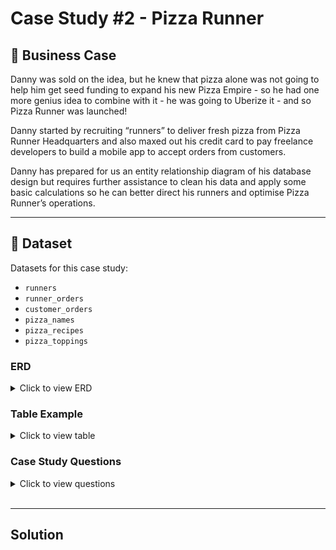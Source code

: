 # **Case Study #2 - Pizza Runner**

## 🍕 **Business Case**
Danny was sold on the idea, but he knew that pizza alone was not going to help him get seed funding to expand his new Pizza Empire - so he had one more genius idea to combine with it - he was going to Uberize it - and so Pizza Runner was launched!

Danny started by recruiting “runners” to deliver fresh pizza from Pizza Runner Headquarters and also maxed out his credit card to pay freelance developers to build a mobile app to accept orders from customers.

Danny has prepared for us an entity relationship diagram of his database design but requires further assistance to clean his data and apply some basic calculations so he can better direct his runners and optimise Pizza Runner’s operations.
<br>

---

## 🍕 **Dataset**
Datasets for this case study:
- `runners`
- `runner_orders`
- `customer_orders`
- `pizza_names`
- `pizza_recipes`
- `pizza_toppings`

### **ERD**

<details>
  <summary>Click to view ERD</summary>

<p align="center">
  <kbd> <img width="800" alt="Pizza Runner" src="https://user-images.githubusercontent.com/115857221/217608267-3308f1c6-ba94-497d-84b7-78797e1c7807.png"> </kbd> <br>
</p>

</details>

### **Table Example**

<details>
  <summary>Click to view table</summary>
<br>
    
**Table 1: `runners`** <br>
The runners table shows the registration_date for each new runner

 **runner_id** | **registration_date** 
:-------------:|:----------------------:
 1             | 2021-01-01             
 2             | 2021-01-03             
 3             | 2021-01-08             
 4             | 2021-01-15             
               
<br>

**Table 2: `customer_orders`** <br>
Customer pizza orders are captured in the customer_orders table with 1 row for each individual pizza that is part of the order.

The pizza_id relates to the type of pizza which was ordered whilst the exclusions are the ingredient_id values which should be removed from the pizza and the extras are the ingredient_id values which need to be added to the pizza.

Note that customers can order multiple pizzas in a single order with varying exclusions and extras values even if the pizza is the same type!

The exclusions and extras columns will need to be cleaned up before using them in your queries.

 **order_id** | **customer_id** | **pizza_id** | **exclusions** | **extras** | **order_time**      
:------------:|:---------------:|:------------:|:--------------:|:----------:|:--------------------:
 1            | 101             | 1            |                |            | 2021-01-01 18:05:02  
 2            | 101             | 1            |                |            | 2021-01-01 19:00:52  
 3            | 102             | 1            |                |            | 2021-01-02 23:51:23  
 3            | 102             | 2            |                | NaN        | 2021-01-02 23:51:23  
 4            | 103             | 1            | 4              |            | 2021-01-04 13:23:46  
 4            | 103             | 1            | 4              |            | 2021-01-04 13:23:46  
 4            | 103             | 2            | 4              |            | 2021-01-04 13:23:46  
 5            | 104             | 1            | null           | 1          | 2021-01-08 21:00:29  
 6            | 101             | 2            | null           | null       | 2021-01-08 21:03:13  
 7            | 105             | 2            | null           | 1          | 2021-01-08 21:20:29  
 8            | 102             | 1            | null           | null       | 2021-01-09 23:54:33  
 9            | 103             | 1            | 4              | 1, 5       | 2021-01-10 11:22:59  
 10           | 104             | 1            | null           | null       | 2021-01-11 18:34:49  
 10           | 104             | 1            | 2, 6           | 1, 4       | 2021-01-11 18:34:49  


<br>

**Table 3: `runner_orders`** <br>
After each orders are received through the system - they are assigned to a runner - however not all orders are fully completed and can be cancelled by the restaurant or the customer.

The pickup_time is the timestamp at which the runner arrives at the Pizza Runner headquarters to pick up the freshly cooked pizzas. The distance and duration fields are related to how far and long the runner had to travel to deliver the order to the respective customer.

There are some known data issues with this table so be careful when using this in your queries - make sure to check the data types for each column in the schema SQL! 

 **order_id** | **runner_id** | **pickup_time**     | **distance** | **duration** | **cancellation**        
:------------:|:-------------:|:-------------------:|:------------:|:------------:|:------------------------:
 1            | 1             | 2021-01-01 18:15:34 | 20km         | 32 minutes   |                          
 2            | 1             | 2021-01-01 19:10:54 | 20km         | 27 minutes   |                          
 3            | 1             | 2021-01-03 00:12:37 | 13.4km       | 20 mins      | NaN                      
 4            | 2             | 2021-01-04 13:53:03 | 23.4         | 40           | NaN                      
 5            | 3             | 2021-01-08 21:10:57 | 10           | 15           | NaN                      
 6            | 3             | null                | null         | null         | Restaurant Cancellation  
 7            | 2             | 2020-01-08 21:30:45 | 25km         | 25mins       | null                     
 8            | 2             | 2020-01-10 00:15:02 | 23.4 km      | 15 minute    | null                     
 9            | 2             | null                | null         | null         | Customer Cancellation    
 10           | 1             | 2020-01-11 18:50:20 | 10km         | 10minutes    | null                     
           
<br>
  
**Table 4: `pizza_names`** <br>
At the moment - Pizza Runner only has 2 pizzas available the Meat Lovers or Vegetarian!

 **pizza_id**| **pizza_name**     
:--------:|:------------:
 1        | Meat Lovers   
 2        | Vegetarian 

<br>

**Table 5: `pizza_recipes`** <br>
Each pizza_id has a standard set of toppings which are used as part of the pizza recipe.

 **pizza_id** | **toppings**            
:------------:|:------------------------:
 1            | 1, 2, 3, 4, 5, 6, 8, 10  
 2            | 4, 6, 7, 9, 11, 12       
           
<br>

**Table 6: `pizza_toppings`** <br>
This table contains all of the topping_name values with their corresponding topping_id value

 **topping_id** | **topping_name** 
:--------------:|:-----------------:
 1              | Bacon             
 2              | BBQ Sauce         
 3              | Beef              
 4              | Cheese            
 5              | Chicken           
 6              | Mushrooms         
 7              | Onions            
 8              | Pepperoni         
 9              | Peppers           
 10             | Salami            
 11             | Tomatoes          
 12             | Tomato Sauce      

<br>
  
</details>

### **Case Study Questions**

<details>
  <summary>Click to view questions</summary>
<br>

**A. Pizza Metrics**
1. How many pizzas were ordered?
2. How many unique customer orders were made?
3. How many successful orders were delivered by each runner?
4. How many of each type of pizza was delivered?
5. How many Vegetarian and Meatlovers were ordered by each customer?
6. What was the maximum number of pizzas delivered in a single order?
7. For each customer, how many delivered pizzas had at least 1 change and how many had no changes?
8. How many pizzas were delivered that had both exclusions and extras?
9. What was the total volume of pizzas ordered for each hour of the day?
10 What was the volume of orders for each day of the week?<br>
<br>

**B. Runner and Customer Experience**
1. How many runners signed up for each 1 week period? (i.e. week starts 2021-01-01)
2. What was the average time in minutes it took for each runner to arrive at the Pizza Runner HQ to pickup the order?
3. Is there any relationship between the number of pizzas and how long the order takes to prepare?
4. What was the average distance travelled for each customer?
5. What was the difference between the longest and shortest delivery times for all orders?
6. What was the average speed for each runner for each delivery and do you notice any trend for these values?
7. What is the successful delivery percentage for each runner?<br>
<br>

**C. Ingredient Optimisation**
1. What are the standard ingredients for each pizza?
2. What was the most commonly added extra?
3. What was the most common exclusion?
4. Generate an order item for each record in the customers_orders table in the format of one of the following:
    - Meat Lovers
    - Meat Lovers - Exclude Beef
    - Meat Lovers - Extra Bacon
    - Meat Lovers - Exclude Cheese, Bacon - Extra Mushroom, Peppers
5. Generate an alphabetically ordered comma separated ingredient list for each pizza order from the customer_orders table and add a 2x in front of any relevant ingredients
    - For example: "Meat Lovers: 2xBacon, Beef, ... , Salami"
6. What is the total quantity of each ingredient used in all delivered pizzas sorted by most frequent first?<br>
<br>

**D. Pricing and Ratings**
1. If a Meat Lovers pizza costs $12 and Vegetarian costs $10 and there were no charges for changes - how much money has Pizza Runner made so far if there are no delivery fees?
2. What if there was an additional $1 charge for any pizza extras?
    - Add cheese is $1 extra
3. The Pizza Runner team now wants to add an additional ratings system that allows customers to rate their runner, how would you design an additional table for this new dataset - generate a schema for this new table and insert your own data for ratings for each successful customer order between 1 to 5.
4. Using your newly generated table - can you join all of the information together to form a table which has the following information for successful deliveries?
    - customer_id
    - order_id
    - runner_id
    - rating
    - order_time
    - pickup_time
    - Time between order and pickup
    - Delivery duration
    - Average speed
    - Total number of pizzas
5. If a Meat Lovers pizza was $12 and Vegetarian $10 fixed prices with no cost for extras and each runner is paid $0.30 per kilometre traveled - how much money does Pizza Runner have left over after these deliveries?<br>
<br>

**E. Bonus Questions**<br>
If Danny wants to expand his range of pizzas - how would this impact the existing data design? Write an INSERT statement to demonstrate what would happen if a new Supreme pizza with all the toppings was added to the Pizza Runner menu?

<br>
</details>

<br>

---

##  **Solution**
